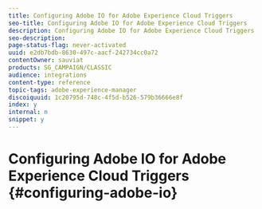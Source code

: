 ```yaml
---
title: Configuring Adobe IO for Adobe Experience Cloud Triggers
seo-title: Configuring Adobe IO for Adobe Experience Cloud Triggers
description: Configuring Adobe IO for Adobe Experience Cloud Triggers
seo-description: 
page-status-flag: never-activated
uuid: e2db7bdb-8630-497c-aacf-242734cc0a72
contentOwner: sauviat
products: SG_CAMPAIGN/CLASSIC
audience: integrations
content-type: reference
topic-tags: adobe-experience-manager
discoiquuid: 1c20795d-748c-4f5d-b526-579b36666e8f
index: y
internal: n
snippet: y
---
```


# Configuring Adobe IO for Adobe Experience Cloud Triggers {#configuring-adobe-io}
